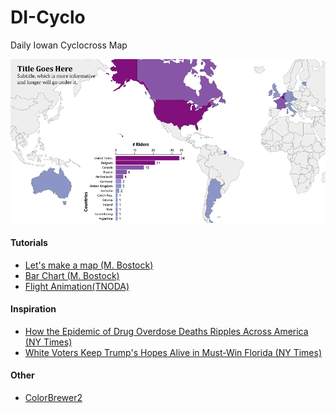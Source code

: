 # DI-Cyclo
Daily Iowan Cyclocross Map

<img src="examples/draft-01.png"></img>

#### Tutorials
- [Let's make a map (M. Bostock)](https://bost.ocks.org/mike/map/)
- [Bar Chart (M. Bostock)](http://bl.ocks.org/mbostock/3886208)
- [Flight Animation(TNODA)](http://www.tnoda.com/blog/2014-04-02)


#### Inspiration
- [How the Epidemic of Drug Overdose Deaths Ripples Across America (NY Times)](http://www.nytimes.com/interactive/2016/01/07/us/drug-overdose-deaths-in-the-us.html)
- [White Voters Keep Trump's Hopes Alive in Must-Win Florida (NY Times)](http://www.nytimes.com/interactive/2016/09/19/upshot/florida-poll-clinton-trump.html)


#### Other
- [ColorBrewer2](http://colorbrewer2.org/#type=sequential&scheme=BuPu&n=5)
